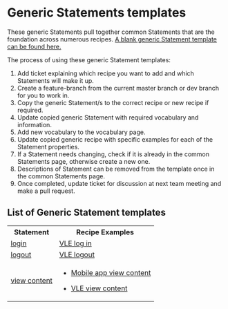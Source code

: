 # Generic Statements templates

These generic Statements pull together common Statements that are the foundation across numerous recipes. [A blank generic Statement template can be found here.](generic.md)

The process of using these generic Statement templates:

1. Add ticket explaining which recipe you want to add and which Statements will make it up.
2. Create a feature-branch from the current master branch or dev branch for you to work in.
3. Copy the generic Statement/s to the correct recipe or new recipe if required.
4. Update copied generic Statement with required vocabulary and information.
5. Add new vocabulary to the vocabulary page.
6. Update copied generic recipe with specific examples for each of the Statement properties.
7. If a Statement needs changing, check if it is already in the common Statements page, otherwise create a new one.
8. Descriptions of Statement can be removed from the template once in the common Statements page.
9. Once completed, update ticket for discussion at next team meeting and make a pull request.


## List of Generic Statement templates

<table>
<tr><th>Statement</th><th>Recipe Examples</th></tr>
<tr><td><a href="login.md">login<a></td><td><a href="/recipes/vle/login.md">VLE log in</td></tr>
<tr><td><a href="logout.md">logout<a></td><td><a href="/recipes/vle/logout.md">VLE logout</td></tr>
<tr><td><a href="view.md">view content<a></td><td><ul><li><a href="/recipes/studyapps/mobile-app.md">Mobile app view content</li></ul><ul><li><a href="/recipes/vle/Module-View.md">VLE view content</li></ul></td></tr>
